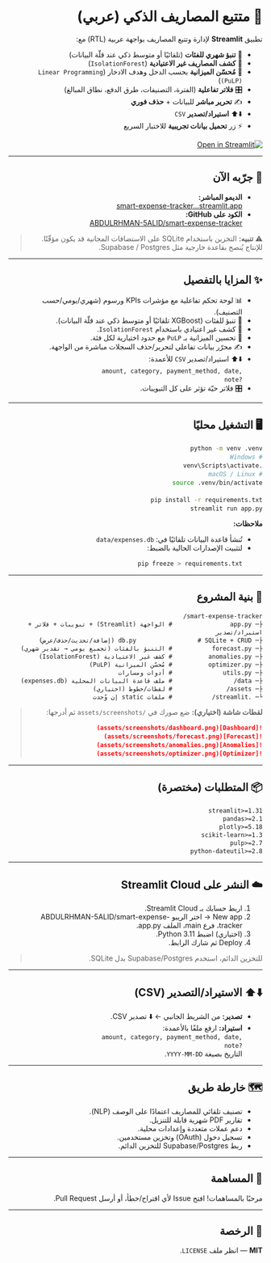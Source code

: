 <div dir="rtl" align="right">

# 💸 متتبع المصاريف الذكي (عربي)

تطبيق **Streamlit** لإدارة وتتبع المصاريف بواجهة عربية (RTL) مع:
- 🤖 **تنبؤ شهري للفئات** (تلقائيًا أو متوسط ذكي عند قلّة البيانات)
- 🚨 **كشف المصاريف غير الاعتيادية** (<span dir="ltr"><code>IsolationForest</code></span>)
- 🧮 **مُحسّن الميزانية** بحسب الدخل وهدف الادخار (<span dir="ltr"><code>Linear Programming (PuLP)</code></span>)
- 🎛️ **فلاتر تفاعلية** (الفترة، التصنيفات، طرق الدفع، نطاق المبالغ)
- ✍️ **تحرير مباشر** للبيانات + **حذف فوري**
- ⬇️⬆️ **استيراد/تصدير** <span dir="ltr"><code>CSV</code></span>
- ⚡ زر **تحميل بيانات تجريبية** للاختبار السريع

<p>
  <a href="https://smart-expense-tracker-du7s6hzvunrfdxjemjosam.streamlit.app/">
    <img alt="Open in Streamlit" src="https://static.streamlit.io/badges/streamlit_badge_black_white.svg">
  </a>
</p>

---

## 🚀 جرّبه الآن
- **الديمو المباشر:**  
  <a href="https://smart-expense-tracker-du7s6hzvunrfdxjemjosam.streamlit.app/">smart-expense-tracker…streamlit.app</a>  
- **الكود على GitHub:**  
  <a href="https://github.com/ABDULRHMAN-5ALID/smart-expense-tracker">ABDULRHMAN-5ALID/smart-expense-tracker</a>

> ⚠️ **تنبيه:** التخزين باستخدام <span dir="ltr">SQLite</span> على الاستضافات المجانية قد يكون مؤقّتًا. للإنتاج يُنصح بقاعدة خارجية مثل <span dir="ltr">Supabase / Postgres</span>.

---

## ✨ المزايا بالتفصيل
- 📊 لوحة تحكم تفاعلية مع مؤشرات <span dir="ltr">KPIs</span> ورسوم (شهري/يومي/حسب التصنيف).
- 🤖 تنبؤ للفئات (<span dir="ltr">XGBoost</span> تلقائيًا أو متوسط ذكي عند قلّة البيانات).
- 🚨 كشف غير اعتيادي باستخدام <span dir="ltr"><code>IsolationForest</code></span>.
- 🧮 تحسين الميزانية بـ <span dir="ltr"><code>PuLP</code></span> مع حدود اختيارية لكل فئة.
- ✍️ محرّر بيانات تفاعلي لتحرير/حذف السجلات مباشرة من الواجهة.
- ⬇️⬆️ استيراد/تصدير <span dir="ltr"><code>CSV</code></span> للأعمدة:  
  <span dir="ltr"><code>amount, category, payment_method, date, note?</code></span>
- 🎛️ فلاتر حيّة تؤثر على كل التبويبات.

---

## 🖥️ التشغيل محليًا
```bash
python -m venv .venv
# Windows
.venv\Scripts\activate
# macOS / Linux
source .venv/bin/activate

pip install -r requirements.txt
streamlit run app.py
```

**ملاحظات:**
- تُنشأ قاعدة البيانات تلقائيًا في: <span dir="ltr"><code>data/expenses.db</code></span>  
- لتثبيت الإصدارات الحالية بالضبط:
  ```bash
  pip freeze > requirements.txt
  ```

---

## 📂 بنية المشروع
```text
smart-expense-tracker/
├─ app.py                # الواجهة (Streamlit) + تبويبات + فلاتر + استيراد/تصدير
├─ db.py                 # SQLite + CRUD (إضافة/تحديث/حذف/عرض)
├─ forecast.py           # التنبؤ بالفئات (تجميع يومي → تقدير شهري)
├─ anomalies.py          # كشف غير الاعتيادية (IsolationForest)
├─ optimizer.py          # مُحسّن الميزانية (PuLP)
├─ utils.py              # أدوات ومسارات
├─ data/                 # ملف قاعدة البيانات المحلية (expenses.db)
├─ assets/               # لقطات/خطوط (اختياري)
└─ .streamlit/           # ملفات static إن وُجدت
```

> **لقطات شاشة (اختياري):** ضع صورك في <span dir="ltr"><code>assets/screenshots/</code></span> ثم أدرجها:
> ```md
> ![Dashboard](assets/screenshots/dashboard.png)
> ![Forecast](assets/screenshots/forecast.png)
> ![Anomalies](assets/screenshots/anomalies.png)
> ![Optimizer](assets/screenshots/optimizer.png)
> ```

---

## 📦 المتطلبات (مختصرة)
```text
streamlit>=1.31
pandas>=2.1
plotly>=5.18
scikit-learn>=1.3
pulp>=2.7
python-dateutil>=2.8
```

---

## ☁️ النشر على Streamlit Cloud
1. اربط حسابك بـ <span dir="ltr">Streamlit Cloud</span>.  
2. <span dir="ltr">New app</span> → اختر الريبو <span dir="ltr">ABDULRHMAN-5ALID/smart-expense-tracker</span>، فرع <span dir="ltr">main</span>، الملف <span dir="ltr">app.py</span>.  
3. (اختياري) اضبط <span dir="ltr">Python 3.11</span>.  
4. <span dir="ltr">Deploy</span> ثم شارك الرابط.

> للتخزين الدائم، استخدم <span dir="ltr">Supabase/Postgres</span> بدل <span dir="ltr">SQLite</span>.

---

## ⬇️⬆️ الاستيراد/التصدير (CSV)
- **تصدير:** من الشريط الجانبي ← ⬇️ تصدير <span dir="ltr">CSV</span>.  
- **استيراد:** ارفع ملفًا بالأعمدة:  
  <span dir="ltr"><code>amount, category, payment_method, date, note?</code></span>  
  التاريخ بصيغة <span dir="ltr"><code>YYYY-MM-DD</code></span>.

---

## 🗺️ خارطة طريق
- تصنيف تلقائي للمصاريف اعتمادًا على الوصف (NLP).
- تقارير PDF شهرية قابلة للتنزيل.
- دعم عملات متعددة وإعدادات محلية.
- تسجيل دخول (OAuth) وتخزين مستخدمين.
- ربط <span dir="ltr">Supabase/Postgres</span> للتخزين الدائم.

---

## 🤝 المساهمة
مرحبًا بالمساهمات! افتح <span dir="ltr">Issue</span> لأي اقتراح/خطأ، أو أرسل <span dir="ltr">Pull Request</span>.

---

## 📝 الرخصة
**MIT** — انظر ملف <span dir="ltr"><code>LICENSE</code></span>.

</div>
